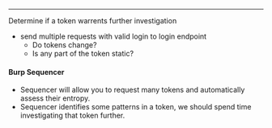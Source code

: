 ___
Determine if a token warrents further investigation
- send multiple requests with valid login to login endpoint
	- Do tokens change?
	- Is any part of the token static? 

#### Burp Sequencer
- Sequencer will allow you to request many tokens and automatically assess their entropy. 
- Sequencer identifies some patterns in a token, we should spend time investigating that token further.
